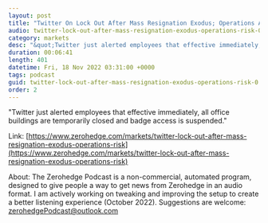 ```yaml
---
layout: post
title: "Twitter On Lock Out After Mass Resignation Exodus; Operations At Risk"
audio: twitter-lock-out-after-mass-resignation-exodus-operations-risk-0
category: markets
desc: "&quot;Twitter just alerted employees that effective immediately, all office buildings are temporarily closed and badge access is suspended.&quot;"
duration: 00:06:41
length: 401
datetime: Fri, 18 Nov 2022 03:31:00 +0000
tags: podcast
guid: twitter-lock-out-after-mass-resignation-exodus-operations-risk-0
order: 2
---
```

&quot;Twitter just alerted employees that effective immediately, all office buildings are temporarily closed and badge access is suspended.&quot;

Link: [https://www.zerohedge.com/markets/twitter-lock-out-after-mass-resignation-exodus-operations-risk](https://www.zerohedge.com/markets/twitter-lock-out-after-mass-resignation-exodus-operations-risk)

About: The Zerohedge Podcast is a non-commercial, automated program, designed to give people a way to get news from Zerohedge in an audio format.  I am actively working on tweaking and improving the setup to create a better listening experience (October 2022).  Suggestions are welcome: [zerohedgePodcast@outlook.com](mailto:zerohedgePodcast@outlook.com)